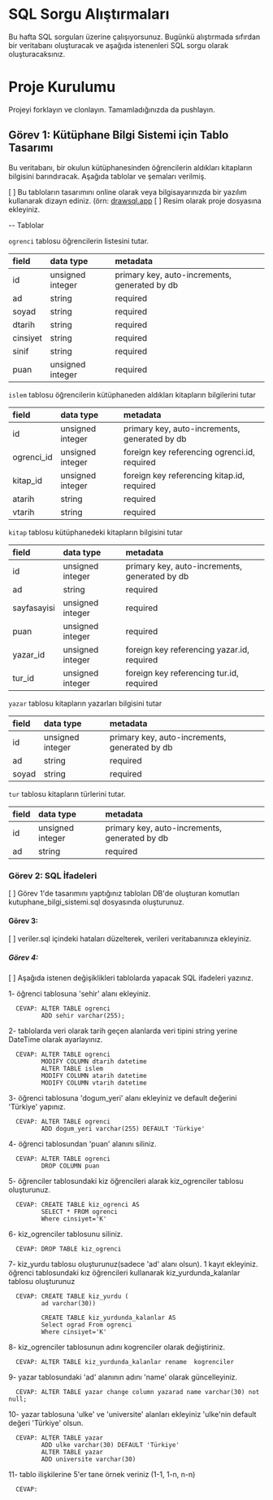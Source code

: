 # SQL Sorgu Alıştırmaları

Bu hafta SQL sorguları üzerine çalışıyorsunuz. Bugünkü alıştırmada sıfırdan bir veritabanı oluşturacak ve aşağıda istenenleri SQL sorgu olarak oluşturacaksınız.

# Proje Kurulumu

Projeyi forklayın ve clonlayın. Tamamladığınızda da pushlayın.

## Görev 1: Kütüphane Bilgi Sistemi için Tablo Tasarımı

Bu veritabanı, bir okulun kütüphanesinden öğrencilerin aldıkları kitapların bilgisini barındıracak.
Aşağıda tablolar ve şemaları verilmiş.

[ ] Bu tabloların tasarımını online olarak veya bilgisayarınızda bir yazılım kullanarak dizayn ediniz. (örn: [drawsql.app](https://drawsql.app/)
[ ] Resim olarak proje dosyasına ekleyiniz.

-- Tablolar

`ogrenci` tablosu öğrencilerin listesini tutar.

| field    | data type        | metadata                                      |
| :------- | :--------------- | :-------------------------------------------- |
| id       | unsigned integer | primary key, auto-increments, generated by db |
| ad       | string           | required                                      |
| soyad    | string           | required                                      |
| dtarih   | string           | required                                      |
| cinsiyet | string           | required                                      |
| sinif    | string           | required                                      |
| puan     | unsigned integer | required                                      |

`islem` tablosu öğrencilerin kütüphaneden aldıkları kitapların bilgilerini tutar

| field      | data type        | metadata                                      |
| :--------- | :--------------- | :-------------------------------------------- |
| id         | unsigned integer | primary key, auto-increments, generated by db |
| ogrenci_id | unsigned integer | foreign key referencing ogrenci.id, required  |
| kitap_id   | unsigned integer | foreign key referencing kitap.id, required    |
| atarih     | string           | required                                      |
| vtarih     | string           | required                                      |

`kitap` tablosu kütüphanedeki kitapların bilgisini tutar

| field       | data type        | metadata                                      |
| :---------- | :--------------- | :-------------------------------------------- |
| id          | unsigned integer | primary key, auto-increments, generated by db |
| ad          | string           | required                                      |
| sayfasayisi | unsigned integer | required                                      |
| puan        | unsigned integer | required                                      |
| yazar_id    | unsigned integer | foreign key referencing yazar.id, required    |
| tur_id      | unsigned integer | foreign key referencing tur.id, required      |

`yazar` tablosu kitapların yazarları bilgisini tutar

| field | data type        | metadata                                      |
| :---- | :--------------- | :-------------------------------------------- |
| id    | unsigned integer | primary key, auto-increments, generated by db |
| ad    | string           | required                                      |
| soyad | string           | required                                      |

`tur` tablosu kitapların türlerini tutar.

| field | data type        | metadata                                      |
| :---- | :--------------- | :-------------------------------------------- |
| id    | unsigned integer | primary key, auto-increments, generated by db |
| ad    | string           | required                                      |

### Görev 2: SQL İfadeleri

[ ] Görev 1'de tasarımını yaptığınız tabloları DB'de oluşturan komutları kutuphane_bilgi_sistemi.sql dosyasında oluşturunuz.

#### Görev 3:

[ ] veriler.sql içindeki hataları düzelterek, verileri veritabanınıza ekleyiniz.

##### Görev 4:

[ ] Aşağıda istenen değişiklikleri tablolarda yapacak SQL ifadeleri yazınız.

1- öğrenci tablosuna 'sehir' alanı ekleyiniz.

      CEVAP: ALTER TABLE ogrenci
             ADD sehir varchar(255);

2- tablolarda veri olarak tarih geçen alanlarda veri tipini string yerine DateTime olarak ayarlayınız.

      CEVAP: ALTER TABLE ogrenci
             MODIFY COLUMN dtarih datetime
             ALTER TABLE islem
             MODIFY COLUMN atarih datetime
             MODIFY COLUMN vtarih datetime

3- öğrenci tablosuna 'dogum_yeri' alanı ekleyiniz ve default değerini 'Türkiye' yapınız.

      CEVAP: ALTER TABLE ogrenci
             ADD dogum_yeri varchar(255) DEFAULT 'Türkiye'

4- öğrenci tablosundan 'puan' alanını siliniz.

      CEVAP: ALTER TABLE ogrenci
             DROP COLUMN puan

5- öğrenciler tablosundaki kiz öğrencileri alarak kiz_ogrenciler tablosu oluşturunuz.

      CEVAP: CREATE TABLE kiz_ogrenci AS
             SELECT * FROM ogrenci
             Where cinsiyet='K'

6- kiz_ogrenciler tablosunu siliniz.

      CEVAP: DROP TABLE kiz_ogrenci

7- kiz_yurdu tablosu oluşturunuz(sadece 'ad' alanı olsun). 1 kayıt ekleyiniz.
öğrenci tablosundaki kız öğrencileri kullanarak kiz_yurdunda_kalanlar tablosu oluşturunuz

      CEVAP: CREATE TABLE kiz_yurdu (
             ad varchar(30))

             CREATE TABLE kiz_yurdunda_kalanlar AS
             Select ograd From ogrenci
             Where cinsiyet='K'

8- kiz_ogrenciler tablosunun adını kogrenciler olarak değiştiriniz.

      CEVAP: ALTER TABLE kiz_yurdunda_kalanlar rename  kogrenciler

9- yazar tablosundaki 'ad' alanının adını 'name' olarak güncelleyiniz.

      CEVAP: ALTER TABLE yazar change column yazarad name varchar(30) not null;


10- yazar tablosuna 'ulke' ve 'universite' alanları ekleyiniz 'ulke'nin default değeri 'Türkiye' olsun.

      CEVAP: ALTER TABLE yazar
             ADD ulke varchar(30) DEFAULT 'Türkiye'
             ALTER TABLE yazar
             ADD universite varchar(30)

11- tablo ilişkilerine 5'er tane örnek veriniz (1-1, 1-n, n-n)

      CEVAP:
